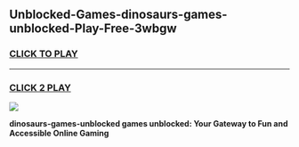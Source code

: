 
## Unblocked-Games-dinosaurs-games-unblocked-Play-Free-3wbgw
<h3>
<a href="https://premium76.site?title=dinosaurs-games-unblocked&ref=15A">CLICK TO PLAY</a></h3>
<hr>

<h3>
<a href="https://premium76.site?title=dinosaurs-games-unblocked&ref=15A">CLICK 2 PLAY</a>
  
</h3>

<a href="https://premium76.site?title=dinosaurs-games-unblocked&ref=15A"><img src="https://clearcache.store/games.png"></a>


**dinosaurs-games-unblocked games unblocked: Your Gateway to Fun and Accessible Online Gaming**
